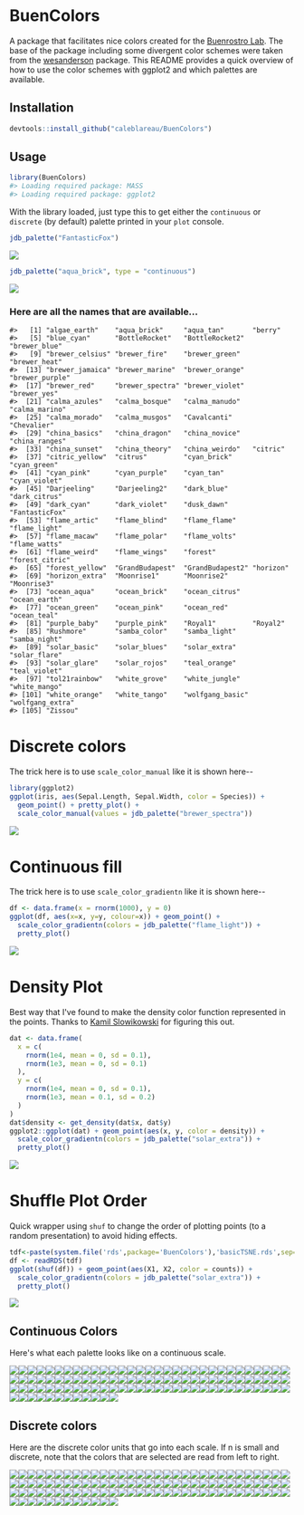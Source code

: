 <!-- README.md is generated from README.Rmd. Please edit that file -->
BuenColors
==========

A package that facilitates nice colors created for the [Buenrostro Lab](https://buenrostrolab.com). The base of the package including some divergent color schemes were taken from the [wesanderson](https://github.com/karthik/wesanderson) package. This README provides a quick overview of how to use the color schemes with ggplot2 and which palettes are available.

Installation
------------

``` r
devtools::install_github("caleblareau/BuenColors")
```

Usage
-----

``` r
library(BuenColors)
#> Loading required package: MASS
#> Loading required package: ggplot2
```

With the library loaded, just type this to get either the `continuous` or `discrete` (by default) palette printed in your `plot` console.

``` r
jdb_palette("FantasticFox")
```

![](figure/example-1.png)

``` r
jdb_palette("aqua_brick", type = "continuous")
```

![](figure/example-2.png)

### Here are all the names that are available...

    #>   [1] "algae_earth"    "aqua_brick"     "aqua_tan"       "berry"         
    #>   [5] "blue_cyan"      "BottleRocket"   "BottleRocket2"  "brewer_blue"   
    #>   [9] "brewer_celsius" "brewer_fire"    "brewer_green"   "brewer_heat"   
    #>  [13] "brewer_jamaica" "brewer_marine"  "brewer_orange"  "brewer_purple" 
    #>  [17] "brewer_red"     "brewer_spectra" "brewer_violet"  "brewer_yes"    
    #>  [21] "calma_azules"   "calma_bosque"   "calma_manudo"   "calma_marino"  
    #>  [25] "calma_morado"   "calma_musgos"   "Cavalcanti"     "Chevalier"     
    #>  [29] "china_basics"   "china_dragon"   "china_novice"   "china_ranges"  
    #>  [33] "china_sunset"   "china_theory"   "china_weirdo"   "citric"        
    #>  [37] "citric_yellow"  "citrus"         "cyan_brick"     "cyan_green"    
    #>  [41] "cyan_pink"      "cyan_purple"    "cyan_tan"       "cyan_violet"   
    #>  [45] "Darjeeling"     "Darjeeling2"    "dark_blue"      "dark_citrus"   
    #>  [49] "dark_cyan"      "dark_violet"    "dusk_dawn"      "FantasticFox"  
    #>  [53] "flame_artic"    "flame_blind"    "flame_flame"    "flame_light"   
    #>  [57] "flame_macaw"    "flame_polar"    "flame_volts"    "flame_watts"   
    #>  [61] "flame_weird"    "flame_wings"    "forest"         "forest_citric" 
    #>  [65] "forest_yellow"  "GrandBudapest"  "GrandBudapest2" "horizon"       
    #>  [69] "horizon_extra"  "Moonrise1"      "Moonrise2"      "Moonrise3"     
    #>  [73] "ocean_aqua"     "ocean_brick"    "ocean_citrus"   "ocean_earth"   
    #>  [77] "ocean_green"    "ocean_pink"     "ocean_red"      "ocean_teal"    
    #>  [81] "purple_baby"    "purple_pink"    "Royal1"         "Royal2"        
    #>  [85] "Rushmore"       "samba_color"    "samba_light"    "samba_night"   
    #>  [89] "solar_basic"    "solar_blues"    "solar_extra"    "solar_flare"   
    #>  [93] "solar_glare"    "solar_rojos"    "teal_orange"    "teal_violet"   
    #>  [97] "tol21rainbow"   "white_grove"    "white_jungle"   "white_mango"   
    #> [101] "white_orange"   "white_tango"    "wolfgang_basic" "wolfgang_extra"
    #> [105] "Zissou"

Discrete colors
===============

The trick here is to use `scale_color_manual` like it is shown here--

``` r
library(ggplot2)
ggplot(iris, aes(Sepal.Length, Sepal.Width, color = Species)) + 
  geom_point() + pretty_plot() + 
  scale_color_manual(values = jdb_palette("brewer_spectra"))
```

![](figure/discrete-1.png)

Continuous fill
===============

The trick here is to use `scale_color_gradientn` like it is shown here--

``` r
df <- data.frame(x = rnorm(1000), y = 0)
ggplot(df, aes(x=x, y=y, colour=x)) + geom_point() + 
  scale_color_gradientn(colors = jdb_palette("flame_light")) +
  pretty_plot()
```

![](figure/ggplotcont-1.png)

Density Plot
============

Best way that I've found to make the density color function represented in the points. Thanks to [Kamil Slowikowski](http://slowkow.com/notes/ggplot2-color-by-density/) for figuring this out.

``` r
dat <- data.frame(
  x = c(
    rnorm(1e4, mean = 0, sd = 0.1),
    rnorm(1e3, mean = 0, sd = 0.1)
  ),
  y = c(
    rnorm(1e4, mean = 0, sd = 0.1),
    rnorm(1e3, mean = 0.1, sd = 0.2)
  )
)
dat$density <- get_density(dat$x, dat$y)
ggplot2::ggplot(dat) + geom_point(aes(x, y, color = density)) + 
  scale_color_gradientn(colors = jdb_palette("solar_extra")) +
  pretty_plot()
```

![](figure/ggplotdensty-1.png)

Shuffle Plot Order
==================

Quick wrapper using `shuf` to change the order of plotting points (to a random presentation) to avoid hiding effects.

``` r
tdf<-paste(system.file('rds',package='BuenColors'),'basicTSNE.rds',sep='/')
df <- readRDS(tdf)
ggplot(shuf(df)) + geom_point(aes(X1, X2, color = counts)) + 
  scale_color_gradientn(colors = jdb_palette("solar_extra")) +
  pretty_plot()
```

![](figure/tsne-1.png)

Continuous Colors
-----------------

Here's what each palette looks like on a continuous scale.

![](figure/printCont-1.png)![](figure/printCont-2.png)![](figure/printCont-3.png)![](figure/printCont-4.png)![](figure/printCont-5.png)![](figure/printCont-6.png)![](figure/printCont-7.png)![](figure/printCont-8.png)![](figure/printCont-9.png)![](figure/printCont-10.png)![](figure/printCont-11.png)![](figure/printCont-12.png)![](figure/printCont-13.png)![](figure/printCont-14.png)![](figure/printCont-15.png)![](figure/printCont-16.png)![](figure/printCont-17.png)![](figure/printCont-18.png)![](figure/printCont-19.png)![](figure/printCont-20.png)![](figure/printCont-21.png)![](figure/printCont-22.png)![](figure/printCont-23.png)![](figure/printCont-24.png)![](figure/printCont-25.png)![](figure/printCont-26.png)![](figure/printCont-27.png)![](figure/printCont-28.png)![](figure/printCont-29.png)![](figure/printCont-30.png)![](figure/printCont-31.png)![](figure/printCont-32.png)![](figure/printCont-33.png)![](figure/printCont-34.png)![](figure/printCont-35.png)![](figure/printCont-36.png)![](figure/printCont-37.png)![](figure/printCont-38.png)![](figure/printCont-39.png)![](figure/printCont-40.png)![](figure/printCont-41.png)![](figure/printCont-42.png)![](figure/printCont-43.png)![](figure/printCont-44.png)![](figure/printCont-45.png)![](figure/printCont-46.png)![](figure/printCont-47.png)![](figure/printCont-48.png)![](figure/printCont-49.png)![](figure/printCont-50.png)![](figure/printCont-51.png)![](figure/printCont-52.png)![](figure/printCont-53.png)![](figure/printCont-54.png)![](figure/printCont-55.png)![](figure/printCont-56.png)![](figure/printCont-57.png)![](figure/printCont-58.png)![](figure/printCont-59.png)![](figure/printCont-60.png)![](figure/printCont-61.png)![](figure/printCont-62.png)![](figure/printCont-63.png)![](figure/printCont-64.png)![](figure/printCont-65.png)![](figure/printCont-66.png)![](figure/printCont-67.png)![](figure/printCont-68.png)![](figure/printCont-69.png)![](figure/printCont-70.png)![](figure/printCont-71.png)![](figure/printCont-72.png)![](figure/printCont-73.png)![](figure/printCont-74.png)![](figure/printCont-75.png)![](figure/printCont-76.png)![](figure/printCont-77.png)![](figure/printCont-78.png)![](figure/printCont-79.png)![](figure/printCont-80.png)![](figure/printCont-81.png)![](figure/printCont-82.png)![](figure/printCont-83.png)![](figure/printCont-84.png)![](figure/printCont-85.png)![](figure/printCont-86.png)![](figure/printCont-87.png)![](figure/printCont-88.png)![](figure/printCont-89.png)![](figure/printCont-90.png)![](figure/printCont-91.png)![](figure/printCont-92.png)![](figure/printCont-93.png)![](figure/printCont-94.png)![](figure/printCont-95.png)![](figure/printCont-96.png)![](figure/printCont-97.png)![](figure/printCont-98.png)![](figure/printCont-99.png)![](figure/printCont-100.png)![](figure/printCont-101.png)![](figure/printCont-102.png)![](figure/printCont-103.png)![](figure/printCont-104.png)![](figure/printCont-105.png)

Discrete colors
---------------

Here are the discrete color units that go into each scale. If n is small and discrete, note that the colors that are selected are read from left to right.

![](figure/printDiscrete-1.png)![](figure/printDiscrete-2.png)![](figure/printDiscrete-3.png)![](figure/printDiscrete-4.png)![](figure/printDiscrete-5.png)![](figure/printDiscrete-6.png)![](figure/printDiscrete-7.png)![](figure/printDiscrete-8.png)![](figure/printDiscrete-9.png)![](figure/printDiscrete-10.png)![](figure/printDiscrete-11.png)![](figure/printDiscrete-12.png)![](figure/printDiscrete-13.png)![](figure/printDiscrete-14.png)![](figure/printDiscrete-15.png)![](figure/printDiscrete-16.png)![](figure/printDiscrete-17.png)![](figure/printDiscrete-18.png)![](figure/printDiscrete-19.png)![](figure/printDiscrete-20.png)![](figure/printDiscrete-21.png)![](figure/printDiscrete-22.png)![](figure/printDiscrete-23.png)![](figure/printDiscrete-24.png)![](figure/printDiscrete-25.png)![](figure/printDiscrete-26.png)![](figure/printDiscrete-27.png)![](figure/printDiscrete-28.png)![](figure/printDiscrete-29.png)![](figure/printDiscrete-30.png)![](figure/printDiscrete-31.png)![](figure/printDiscrete-32.png)![](figure/printDiscrete-33.png)![](figure/printDiscrete-34.png)![](figure/printDiscrete-35.png)![](figure/printDiscrete-36.png)![](figure/printDiscrete-37.png)![](figure/printDiscrete-38.png)![](figure/printDiscrete-39.png)![](figure/printDiscrete-40.png)![](figure/printDiscrete-41.png)![](figure/printDiscrete-42.png)![](figure/printDiscrete-43.png)![](figure/printDiscrete-44.png)![](figure/printDiscrete-45.png)![](figure/printDiscrete-46.png)![](figure/printDiscrete-47.png)![](figure/printDiscrete-48.png)![](figure/printDiscrete-49.png)![](figure/printDiscrete-50.png)![](figure/printDiscrete-51.png)![](figure/printDiscrete-52.png)![](figure/printDiscrete-53.png)![](figure/printDiscrete-54.png)![](figure/printDiscrete-55.png)![](figure/printDiscrete-56.png)![](figure/printDiscrete-57.png)![](figure/printDiscrete-58.png)![](figure/printDiscrete-59.png)![](figure/printDiscrete-60.png)![](figure/printDiscrete-61.png)![](figure/printDiscrete-62.png)![](figure/printDiscrete-63.png)![](figure/printDiscrete-64.png)![](figure/printDiscrete-65.png)![](figure/printDiscrete-66.png)![](figure/printDiscrete-67.png)![](figure/printDiscrete-68.png)![](figure/printDiscrete-69.png)![](figure/printDiscrete-70.png)![](figure/printDiscrete-71.png)![](figure/printDiscrete-72.png)![](figure/printDiscrete-73.png)![](figure/printDiscrete-74.png)![](figure/printDiscrete-75.png)![](figure/printDiscrete-76.png)![](figure/printDiscrete-77.png)![](figure/printDiscrete-78.png)![](figure/printDiscrete-79.png)![](figure/printDiscrete-80.png)![](figure/printDiscrete-81.png)![](figure/printDiscrete-82.png)![](figure/printDiscrete-83.png)![](figure/printDiscrete-84.png)![](figure/printDiscrete-85.png)![](figure/printDiscrete-86.png)![](figure/printDiscrete-87.png)![](figure/printDiscrete-88.png)![](figure/printDiscrete-89.png)![](figure/printDiscrete-90.png)![](figure/printDiscrete-91.png)![](figure/printDiscrete-92.png)![](figure/printDiscrete-93.png)![](figure/printDiscrete-94.png)![](figure/printDiscrete-95.png)![](figure/printDiscrete-96.png)![](figure/printDiscrete-97.png)![](figure/printDiscrete-98.png)![](figure/printDiscrete-99.png)![](figure/printDiscrete-100.png)![](figure/printDiscrete-101.png)![](figure/printDiscrete-102.png)![](figure/printDiscrete-103.png)![](figure/printDiscrete-104.png)![](figure/printDiscrete-105.png)
